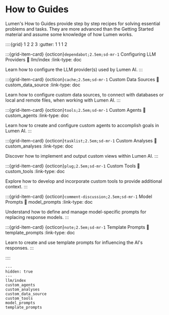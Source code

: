 # How to Guides

Lumen's How to Guides provide step by step recipes for solving essential problems and tasks. They are more advanced than the Getting Started material and assume some knowledge of how Lumen works.

::::{grid} 1 2 2 3
:gutter: 1 1 1 2

:::{grid-item-card} {octicon}`dependabot;2.5em;sd-mr-1` Configuring LLM Providers
:link: llm/index
:link-type: doc

Learn how to configure the LLM provider(s) used by Lumen AI.
:::

:::{grid-item-card} {octicon}`cache;2.5em;sd-mr-1` Custom Data Sources
:link: custom_data_source
:link-type: doc

Learn how to configure custom data sources, to connect with databases or local and remote files, when working with Lumen AI.
:::

:::{grid-item-card} {octicon}`tools;2.5em;sd-mr-1` Custom Agents
:link: custom_agents
:link-type: doc

Learn how to create and configure custom agents to accomplish goals in Lumen AI.
:::

:::{grid-item-card} {octicon}`tasklist;2.5em;sd-mr-1` Custom Analyses
:link: custom_analyses
:link-type: doc

Discover how to implement and output custom views within Lumen AI.
:::

:::{grid-item-card} {octicon}`plug;2.5em;sd-mr-1` Custom Tools
:link: custom_tools
:link-type: doc

Explore how to develop and incorporate custom tools to provide additional context.
:::

:::{grid-item-card} {octicon}`comment-discussion;2.5em;sd-mr-1` Model Prompts
:link: model_prompts
:link-type: doc

Understand how to define and manage model-specific prompts for replacing response models.
:::

:::{grid-item-card} {octicon}`note;2.5em;sd-mr-1` Template Prompts
:link: template_prompts
:link-type: doc

Learn to create and use template prompts for influencing the AI's responses.
:::

::::

```{toctree}
---
hidden: true
---
llm/index
custom_agents
custom_analyses
custom_data_source
custom_tools
model_prompts
template_prompts
```
